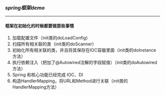 ### *spring框架demo*
---
#### 框架在初始化的时候都要做那些事情
1. 加载配置文件（init类的doLoadConfig）
2. 扫描所有相关联的类（init类的doScanner）
3. 初始化所有相关联的类，并且将其保存在IOC容器里面（init类的doInstance方法）
4. 执行依赖注入（把加了@Autowired注解的字段赋值）（init类的doAutowired方法）
5. Spring 和核心功能已经完成 IOC、DI
6. 构造HandlerMapping，将URL和Method进行关联（init类的HandlerMapping方法）

